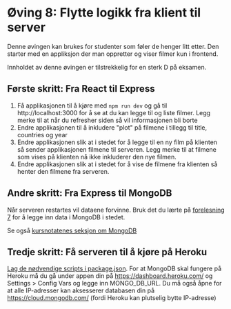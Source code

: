 # Øving 8: Flytte logikk fra klient til server

Denne øvingen kan brukes for studenter som føler de henger litt etter. Den starter med en appliksjon der man oppretter
og viser filmer kun i frontend.

Innholdet av denne øvingen er tilstrekkelig for en sterk D på eksamen.

## Første skritt: Fra React til Express

1. Få applikasjonen til å kjøre med `npm run dev` og gå til http://localhost:3000 for å se at du kan legge til og liste
   filmer. Legg merke til at når du refresher siden så vil informasjonen bli borte
2. Endre applikasjonen til å inkludere "plot" på filmene i tillegg til title, countries og year
3. Endre applikasjonen slik at i stedet for å legge til en ny film på klienten så sender applikasjonen filmene til
   serveren. Legg merke til at filmene som vises på klienten nå ikke inkluderer den nye filmen.
4. Endre applikasjonen slik at i stedet for å vise de filmene fra klienten så henter den filmene fra serveren.

## Andre skritt: Fra Express til MongoDB

Når serveren restartes vil dataene forvinne. Bruk det du lærte
på [forelesning 7](https://github.com/kristiania-pg6301-2023/pg6301-frontend-programming/blob/reference/07/server/moviesApi.ts)
for å legge inn data i MongoDB i stedet.

Se også
[kursnotatenes seksjon om MongoDB](https://github.com/kristiania-pg6301-2023/pg6301-frontend-programming#reading-data-from-mongodb)

## Tredje skritt: Få serveren til å kjøre på Heroku

[Lag de nødvendige scripts i package.json](https://github.com/kristiania-pg6301-2023/pg6301-frontend-programming#deploy-to-heroku).
For at MongoDB skal fungere på Heroku må du gå under appen din på https://dashboard.heroku.com/ og Settings > Config
Vars og legge inn MONGO_DB_URL. Du må også åpne for at alle IP-adresser kan aksesserer databasen din
på https://cloud.mongodb.com/ (fordi Heroku kan plutselig bytte IP-adresse)
